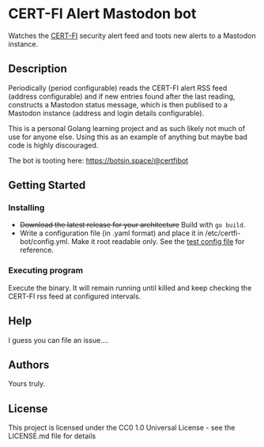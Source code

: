 # CERT-FI Alert Mastodon bot

Watches the [CERT-FI](https://www.kyberturvallisuuskeskus.fi/en/our-activities/cert) security alert feed and toots new alerts to a Mastodon instance.

## Description

Periodically (period configurable) reads the CERT-FI alert RSS feed (address configurable) and if new entries found after the last reading, constructs a Mastodon status message, which is then publised to a Mastodon instance (address and login details configurable).

This is a personal Golang learning project and as such likely not much of use for anyone else. Using this as an example of anything but maybe bad code is highly discouraged.

The bot is tooting here: https://botsin.space/@certfibot
## Getting Started


### Installing

* ~~Download the latest release for your architecture~~ Build with `go build`.
* Write a configuration file (in .yaml format) and place it in /etc/certfi-bot/config.yml. Make it root readable only. See the [test config file](./config.yml) for reference.

### Executing program
Execute the binary. It will remain running until killed and keep checking the CERT-FI rss feed at configured intervals.

## Help

I guess you can file an issue....


## Authors

Yours truly.

## License

This project is licensed under the CC0 1.0 Universal License - see the LICENSE.md file for details
